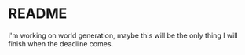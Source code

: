 # README

I'm working on world generation, maybe this will be the only thing I will finish when the deadline comes.
